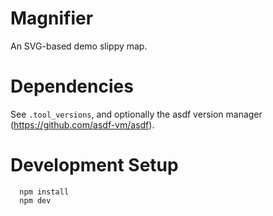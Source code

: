 # Magnifier

An SVG-based demo slippy map.

# Dependencies

See `.tool_versions`, and optionally the asdf version manager (https://github.com/asdf-vm/asdf).

# Development Setup

```  
  npm install
  npm dev
```

